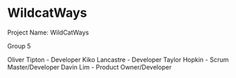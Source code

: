 # WildcatWays
Project Name: WildCatWays

Group 5

Oliver Tipton - Developer
Kiko Lancastre - Developer
Taylor Hopkin - Scrum Master/Developer
Davin Lim - Product Owner/Developer
